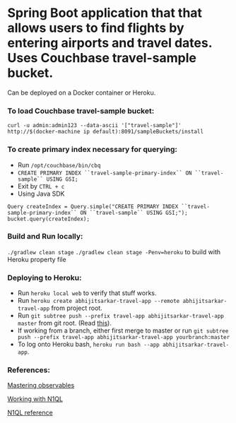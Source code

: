 # Spring Boot application that that allows users to find flights by entering airports and travel dates. Uses Couchbase travel-sample bucket.
Can be deployed on a Docker container or Heroku.

### To load Couchbase travel-sample bucket:
`curl -u admin:admin123 --data-ascii '["travel-sample"]' http://$(docker-machine ip default):8091/sampleBuckets/install`

### To create primary index necessary for querying:
   * Run `/opt/couchbase/bin/cbq`
   * `CREATE PRIMARY INDEX ``travel-sample-primary-index`` ON ``travel-sample`` USING GSI;`
   * Exit by `CTRL + c`
   * Using Java SDK
   ```
   Query createIndex = Query.simple("CREATE PRIMARY INDEX ``travel-sample-primary-index`` ON ``travel-sample`` USING GSI;");
   bucket.query(createIndex);
   ```

### Build and Run locally:
`./gradlew clean stage`
`./gradlew clean stage -Penv=heroku` to build with Heroku property file

### Deploying to Heroku:
   * Run `heroku local web` to verify that stuff works.
   * Run `heroku create abhijitsarkar-travel-app --remote abhijitsarkar-travel-app` from project root.
   * Run `git subtree push --prefix travel-app abhijitsarkar-travel-app master` from git root.
     (Read [this](http://brettdewoody.com/deploying-a-heroku-app-from-a-subdirectory/)).
   * If working from a branch, either first merge to master or run `git subtree push --prefix travel-app abhijitsarkar-travel-app yourbranch:master`
   * To log onto Heroku bash, `heroku run bash --app abhijitsarkar-travel-app`.

### References:
[Mastering observables](http://developer.couchbase.com/documentation/server/4.0/sdks/java-2.2/observables.html)

[Working with N1QL](http://developer.couchbase.com/documentation/server/4.0/sdks/java-2.2/querying-n1ql.html)

[N1QL reference](http://developer.couchbase.com/documentation/server/4.0/n1ql/index.html)

